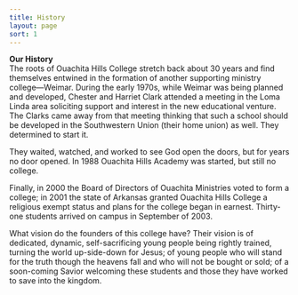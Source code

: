 ```yaml
---
title: History
layout: page
sort: 1
---
```

**Our History**  
The roots of Ouachita Hills College stretch back about 30 years and find themselves
entwined in the formation of another supporting ministry college—Weimar. During the early
1970s, while Weimar was being planned and developed, Chester and Harriet Clark attended a
meeting in the Loma Linda area soliciting support and interest in the new educational
venture. The Clarks came away from that meeting thinking that such a school should be
developed in the Southwestern Union (their home union) as well. They determined to start it.

They waited, watched, and worked to see God open the doors, but for years no door opened.
In 1988 Ouachita Hills Academy was started, but still no college.

Finally, in 2000 the Board of Directors of Ouachita Ministries voted to form a college; in
2001 the state of Arkansas granted Ouachita Hills College a religious exempt status and
plans for the college began in earnest. Thirty-one students arrived on campus in September
of 2003.

What vision do the founders of this college have? Their vision is of dedicated, dynamic,
self-sacrificing young people being rightly trained, turning the world up-side-down for
Jesus; of young people who will stand for the truth though the heavens fall and who will
not be bought or sold; of a soon-coming Savior welcoming these students and those they have
worked to save into the kingdom.
